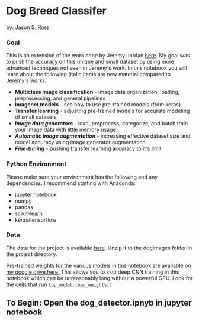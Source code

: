 # Dog Breed Classifer
by: Jason S. Ross

### Goal

This is an extension of the work done by Jeremy Jordan [here](https://github.com/jeremyjordan/dog-breed-classifier). My goal was to push the accuracy on this unique and small dataset by using more advanced techniques not seen in Jeremy's work. In this notebook you will learn about the following (italic items are new material compared to Jeremy's work).

- **Multiclass image classification** - image data organization, loading, preprocessing, and general pipelines
- **Imagenet models** - see how to use pre-trained models (from keras)
- **Transfer learning** - adjusting pre-trained models for accurate modeling of small datasets
- ***Image data generators*** - load, preprocess, categorize, and batch train your image data with little memory usage
- ***Automatic Image augmentation*** - increasing effective dataset size and model accuracy using image generator augmentation
- ***Fine-tuning*** - pushing transfer learning accuracy to it's limit

### Python Environment
Please make sure your environment has the following and any dependencies. I recommend starting with Anaconda:
- jupyter notebook
- numpy
- pandas
- scikit-learn
- keras/tensorflow

### Data

The data for the project is available [here](https://s3-us-west-1.amazonaws.com/udacity-aind/dog-project/dogImages.zip). Unzip it to the dogImages folder in the project directory.

Pre-trained weights for the various models in this notebook are available [on my google drive here.](https://drive.google.com/file/d/1rglj434BMzlZP7Rih9b344BIefFGeZ1O/view?usp=sharing) This allows you to skip deep CNN training in this notebook which can be unreasonably long without a powerful GPU. Look for the cells that run `top_model.load_weights()`

## To Begin: Open the dog_detector.ipnyb in jupyter notebook
